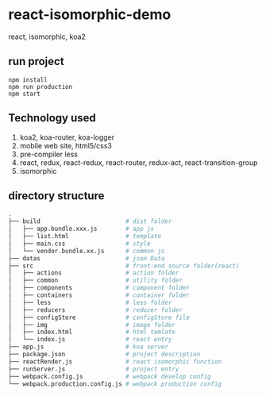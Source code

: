 # react-isomorphic-demo
react, isomorphic, koa2

## run project
```
npm install
npm run production
npm start

```
## Technology used
1. koa2, koa-router, koa-logger
2. mobile web site, html5/css3
3. pre-compiler less
4. react, redux, react-redux, react-router, redux-act, react-transition-group
5. isomorphic


## directory structure

```bash
.
├── build                        # dist folder
│   ├── app.bundle.xxx.js        # app js
│   ├── list.html                # template
│   ├── main.css                 # style
│   └── vendor.bundle.xx.js      # common js  
├── datas                        # json Data
├── src                          # front-end source folder(react)
│   ├── actions                  # action folder
│   ├── common                   # utility folder
│   ├── components               # component folder
│   ├── containers               # container folder
│   ├── less                     # less folder
│   ├── reducers                 # reducer folder
│   ├── configStore              # configStore file
│   ├── img                  	 # image folder
│   ├── index.html               # html temlate
│   └── index.js                 # react entry
├── app.js               		 # koa server
├── package.json             	 # project description 
├── reactRender.js               # react isomorphic function
├── runServer.js              	 # project entry
├── webpack.config.js            # webpack develop config
└── webpack.production.config.js # webpack production config
```
